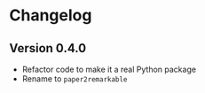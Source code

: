 # Changelog

## Version 0.4.0

* Refactor code to make it a real Python package
* Rename to ``paper2remarkable``
